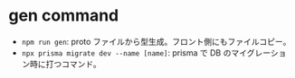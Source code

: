 # gen command

- `npm run gen`: proto ファイルから型生成。フロント側にもファイルコピー。
- `npx prisma migrate dev --name [name]`: prisma で DB のマイグレーション時に打つコマンド。

